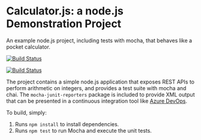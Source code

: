 Calculator.js: a node.js Demonstration Project
==============================================
An example node.js project, including tests with mocha, that behaves like
a pocket calculator.

[![Build Status](https://dev.azure.com/hpanakkaldevops/Integrating%20External%20Source%20Control%20with%20Azure%20Pipelines/_apis/build/status/elasticapps.calculator?branchName=master)](https://dev.azure.com/hpanakkaldevops/Integrating%20External%20Source%20Control%20with%20Azure%20Pipelines/_build/latest?definitionId=9&branchName=master)

[![Build Status](https://dev.azure.com/hpanakkaldevops/Integrating%20External%20Source%20Control%20with%20Azure%20Pipelines/_apis/build/status/elasticapps.calculator?branchName=addition-cleanup)](https://dev.azure.com/hpanakkaldevops/Integrating%20External%20Source%20Control%20with%20Azure%20Pipelines/_build/latest?definitionId=9&branchName=addition-cleanup)

The project contains a simple node.js application that exposes REST APIs
to perform arithmetic on integers, and provides a test suite with mocha
and chai.  The `mocha-junit-reporters` package is included to provide XML
output that can be presented in a continuous integration tool like
[Azure DevOps](https://azure.com/devops).

To build, simply:

1. Runs `npm install` to install dependencies.
2. Runs `npm test` to run Mocha and execute the unit tests.

